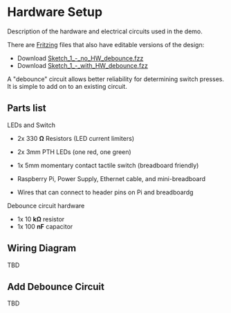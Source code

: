 
# Hardware Setup

Description of the hardware and electrical circuits used in the demo.

There are [Fritzing](http://fritzing.org/home/) files that also have editable versions of the design:

 - Download [Sketch_1_-_no_HW_debounce.fzz](https://github.com/idcrook/rpi-iot-demo-2017/raw/master/info/Sketch_1_-_no_HW_debounce.fzz)
 - Download [Sketch_1_-_with_HW_debounce.fzz](https://github.com/idcrook/rpi-iot-demo-2017/raw/master/info/Sketch_1_-_with_HW_debounce.fzz)

A "debounce" circuit allows better reliability for determining switch presses. It is simple to add on to an existing circuit.

## Parts list


LEDs and Switch

 - 2x 330 **Ω** Resistors (LED current limiters)
 - 2x 3mm PTH LEDs (one red, one green)
 - 1x 5mm momentary contact tactile switch (breadboard friendly)

 - Raspberry Pi, Power Supply, Ethernet cable, and mini-breadboard
 - Wires that can connect to header pins on Pi and breadboardg

Debounce circuit hardware

 - 1x 10 **kΩ** resistor
 - 1x 100 **nF** capacitor


## Wiring Diagram

TBD


## Add Debounce Circuit

TBD
